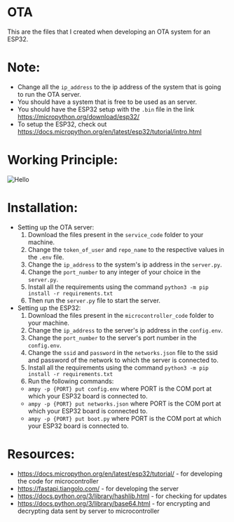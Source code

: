 # OTA
This are the files that I created when developing an OTA system for an ESP32.

# Note:
- Change all the `ip_address` to the ip address of the system that is going to run the OTA server.
- You should have a system that is free to be used as an server.
- You should have the ESP32 setup with the `.bin` file in the link https://micropython.org/download/esp32/
- To setup the ESP32, check out https://docs.micropython.org/en/latest/esp32/tutorial/intro.html

# Working Principle:
![Hello](https://drive.google.com/file/d/1lD_eUbedrPQLy86DDMEz-1sq6UXjKoFm/view?usp=sharing)

# Installation:
- Setting up the OTA server:
  1. Download the files present in the `service_code` folder to your machine.
  2. Change the `token_of_user` and `repo_name` to the respective values in the `.env` file.
  3. Change the `ip_address` to the system's ip address in the `server.py`.
  4. Change the `port_number` to any integer of your choice in the `server.py`.
  5. Install all the requirements using the command `python3 -m pip install -r requirements.txt`
  6. Then run the `server.py` file to start the server.
- Setting up the ESP32:
  1. Download the files present in the `microcontroller_code` folder to your machine.
  2. Change the `ip_address` to the server's ip address in the `config.env`.
  3. Change the `port_number` to the server's port number in the `config.env`.
  4. Change the `ssid` and `password` in the `networks.json` file to the ssid and password of the network to which the server is connected to.
  5. Install all the requirements using the command `python3 -m pip install -r requirements.txt`
  6. Run the following commands:
    - `ampy -p {PORT} put config.env` where PORT is the COM port at which your ESP32 board is connected to.
    - `ampy -p {PORT} put networks.json` where PORT is the COM port at which your ESP32 board is connected to.
    - `ampy -p {PORT} put boot.py` where PORT is the COM port at which your ESP32 board is connected to.
# Resources:
- https://docs.micropython.org/en/latest/esp32/tutorial/ - for developing the code for microcontroller
- https://fastapi.tiangolo.com/ - for developing the server
- https://docs.python.org/3/library/hashlib.html - for checking for updates
- https://docs.python.org/3/library/base64.html - for encrypting and decrypting data sent by server to microcontroller

